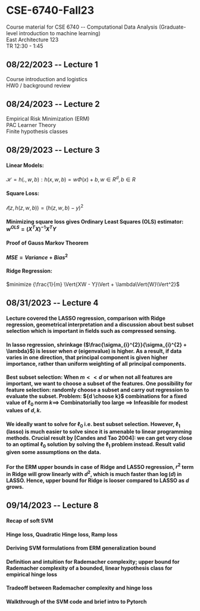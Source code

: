 # CSE-6740-Fall23
Course material for CSE 6740 -- Computational Data Analysis (Graduate-level introduction to machine learning)  
East Architecture 123  
TR 12:30 - 1:45  

## 08/22/2023 -- Lecture 1
 Course introduction and logistics  
 HW0 / background review  

## 08/24/2023 -- Lecture 2  
 Empirical Risk Minimization (ERM)  
 PAC Learner Theory  
 Finite hypothesis classes  

## 08/29/2023 -- Lecture 3  
#### Linear Models:  
$\mathscr{H}  = {{h(.,w,b): h(x,w,b) = w\Phi(x) + b, w \in R^d, b \in R}}$  
#### Square Loss:  
$\mathscr{l}(z, h(z,w,b)) = (h(z,w,b) - y)^2$  
#### Minimizing square loss gives **Ordinary Least Squares (OLS)** estimator: $w^{OLS} = (X^TX)^{-1}X^TY$  
#### Proof of Gauss Markov Theorem  
#### $MSE = Variance + Bias^2$  
#### Ridge Regression:  
$minimize {\frac{1}{m} \Vert{XW - Y}\Vert + \lambda\Vert{W}\Vert^2}$

## 08/31/2023 -- Lecture 4
#### Lecture covered the LASSO regression, comparison with Ridge regression, geometrical interpretation and a discussion about best subset selection which is important in fields such as compressed sensing.
#### In lasso regression, shrinkage ($\frac{\sigma_{i}^{2}}{\sigma_{i}^{2} + \lambda}$) is lesser when $\sigma$ (eigenvalue) is higher. As a result, if data varies in one direction, that principal component is given higher importance, rather than uniform weighting of all principal components.
#### Best subset selection: When $m << d$ or when not all features are important, we want to choose a subset of the features. One possibility for feature selection: randomly choose a subset and carry out regression to evaluate the subset. Problem: ${d \choose k}$ combinations for a fixed value of $\ell_0$ norm $k \implies$ Combinatorially too large $\implies$ Infeasible for modest values of $d, k$.
#### We ideally want to solve for $\ell_0$ i.e. best subset selection. However, $\ell_1$ (lasso) is much easier to solve since it is amenable to linear programming methods. Crucial result by [Candes and Tao 2004]: we can get very close to an optimal $\ell_0$ solution by solving the $\ell_1$ problem instead. Result valid given some assumptions on the data.
#### For the ERM upper bounds in case of Ridge and LASSO regression, $r^2$ term in Ridge will grow linearly with $d^2$, which is much faster than $\log(d)$ in LASSO. Hence, upper bound for Ridge is looser compared to LASSO as $d$ grows.

## 09/14/2023 -- Lecture 8

#### Recap of soft SVM
#### Hinge loss, Quadratic Hinge loss, Ramp loss
#### Deriving SVM formulations from ERM generalization bound
#### Definition and intuition for Rademacher complexity; upper bound for Rademacher complexity of a bounded, linear hypothesis class for empirical hinge loss
#### Tradeoff between Rademacher complexity and hinge loss
#### Walkthrough of the SVM code and brief intro to Pytorch


